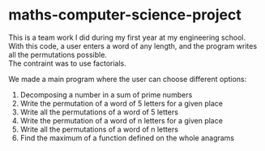 # maths-computer-science-project

This is a team work I did during my first year at my engineering school. <br>
With this code, a user enters a word of any length, and the program writes all the permutations possible. <br>
The contraint was to use factorials.

We made a main program where the user can choose different options:
1) Decomposing a number in a sum of prime numbers
2) Write the permutation of a word of 5 letters for a given place
3) Write all the permutations of a word of 5 letters
4) Write the permutation of a word of n letters for a given place
5) Write all the permutations of a word of n letters
6) Find the maximum of a function defined on the whole anagrams
